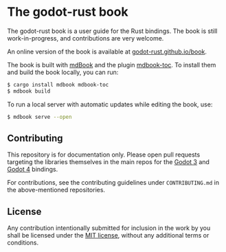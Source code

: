 # The godot-rust book

The godot-rust book is a user guide for the Rust bindings. The book is still work-in-progress, and contributions are very welcome.

An online version of the book is available at [godot-rust.github.io/book][book-web].

The book is built with [mdBook] and the plugin [mdbook-toc]. To install them and build the book locally, you can run:
```bash
$ cargo install mdbook mdbook-toc
$ mdbook build
```

To run a local server with automatic updates while editing the book, use:
```bash
$ mdbook serve --open
```


## Contributing

This repository is for documentation only. Please open pull requests targeting the libraries themselves in the main repos for the [Godot 3] and [Godot 4] bindings.

For contributions, see the contributing guidelines under `CONTRIBUTING.md` in the above-mentioned repositories.


## License

Any contribution intentionally submitted for inclusion in the work by you shall be licensed under the [MIT license], without any additional terms or conditions.

[book-web]: https://godot-rust.github.io/book
[mdBook]: https://github.com/rust-lang-nursery/mdBook
[mdbook-toc]: https://github.com/badboy/mdbook-toc
[Godot 3]: https://github.com/godot-rust/gdnative
[Godot 4]: https://github.com/godot-rust/gdextension
[MIT license]: LICENSE.md
